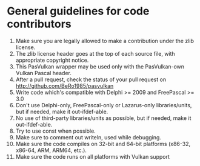 
# General guidelines for code contributors                 
 
1. Make sure you are legally allowed to make a contribution under the zlib license.
2. The zlib license header goes at the top of each source file, with appropriate copyright notice.
3. This PasVulkan wrapper may be used only with the PasVulkan-own Vulkan Pascal header.
4. After a pull request, check the status of your pull request on http://github.com/BeRo1985/pasvulkan
5. Write code which's compatible with Delphi >= 2009 and FreePascal >= 3.0
6. Don't use Delphi-only, FreePascal-only or Lazarus-only libraries/units, but if needed, make it out-ifdef-able.
7. No use of third-party libraries/units as possible, but if needed, make it out-ifdef-able.
8. Try to use const when possible.
9. Make sure to comment out writeln, used while debugging.
10. Make sure the code compiles on 32-bit and 64-bit platforms (x86-32, x86-64, ARM, ARM64, etc.).
11. Make sure the code runs on all platforms with Vulkan support

